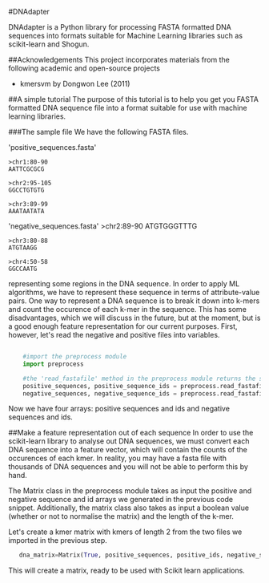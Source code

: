 #DNAdapter

DNAdapter is a Python library for processing FASTA formatted DNA sequences
into formats suitable for Machine Learning libraries such as scikit-learn and
Shogun.


##Acknowledgements
This project incorporates materials from the following academic and open-source projects
* kmersvm by Dongwon Lee (2011)


##A simple tutorial
The purpose of this tutorial is to help you get you FASTA formatted DNA sequence
file into a format suitable for use with machine learning libraries.

###The sample file
We have the following FASTA files.

'positive_sequences.fasta'

    >chr1:80-90
    AATTCGCGCG

    >chr2:95-105
    GGCCTGTGTG

    >chr3:89-99
    AAATAATATA

'negative_sequences.fasta'
    >chr2:89-90
    ATGTGGGTTTG

    >chr3:80-88
    ATGTAAGG

    >chr4:50-58
    GGCCAATG

representing some regions in the DNA sequence.
In order to apply ML algorithms, we have to represent these sequence in terms of attribute-value
pairs. One way to represent a DNA sequence is to break it down into k-mers and count
the occurence of each k-mer in the sequence. This has some disadvantages, which we will discuss
in the future, but at the moment, but is a
good enough feature representation for our current purposes. First, however, let's read the negative and
positive files into variables.

```python

    #import the preprocess module
    import preprocess

    #the 'read_fastafile' method in the preprocess module returns the sequences and their ids
    positive_sequences, positive_sequence_ids = preprocess.read_fastafile('positive_sequences.fasta')
    negative_sequences, negative_sequence_ids = preprocess.read_fastafile('negative_sequences.fasta')
```

Now we have four arrays: positive sequences and ids and negative sequences and ids.


##Make a feature representation out of each sequence
In order to use the scikit-learn library to analyse out DNA sequences, we must
convert each DNA sequence into a feature vector, which will contain
the counts of the occurences of each kmer. In reality, you may have
a fasta file with thousands of DNA sequences and you will not be able to perform this by hand.

The Matrix class in the preprocess module takes as input the positive and negative sequence and id
arrays we generated in the previous code snippet. Additionally, the matrix class also
takes as input a boolean value (whether or not to normalise the matrix) and the length of the
k-mer.

Let's create a kmer matrix with kmers of length 2 from the two files we imported in
the previous step.

```python
   dna_matrix=Matrix(True, positive_sequences, positive_ids, negative_sequences, negative_ids, 6)
```

This will create a matrix, ready to be used with Scikit learn applications.
